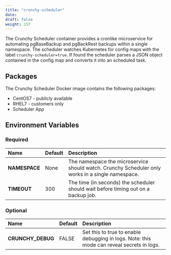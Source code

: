 ```yaml
---
title: "crunchy-scheduler"
date: 
draft: false
weight: 157
---
```


The Crunchy Scheduler container provides a cronlike microservice for automating
pgBaseBackup and pgBackRest backups within a single namespace.  The scheduler
watches Kubernetes for config maps with the label `crunchy-scheduler=true`.
If found the scheduler parses a JSON object contained in the config map and
converts it into an scheduled task.

## Packages

The Crunchy Scheduler Docker image contains the following packages:

* CentOS7 - publicly available
* RHEL7 - customers only
* Scheduler App

## Environment Variables

### Required
**Name**|**Default**|**Description**
:-----|:-----|:-----
**NAMESPACE**|None|The namespace the microservice should watch.  Crunchy Scheduler only works in a single namespace.
**TIMEOUT**|300|The time (in seconds) the scheduler should wait before timing out on a backup job.

### Optional
**Name**|**Default**|**Description**
:-----|:-----|:-----
**CRUNCHY_DEBUG**|FALSE|Set this to true to enable debugging in logs. Note: this mode can reveal secrets in logs.
